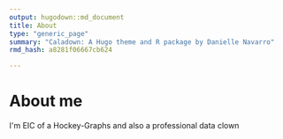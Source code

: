 ```yaml
---
output: hugodown::md_document
title: About
type: "generic_page"
summary: "Caladown: A Hugo theme and R package by Danielle Navarro"
rmd_hash: a8281f06667cb624

---
```


About me
========

I'm EIC of a Hockey-Graphs and also a professional data clown

